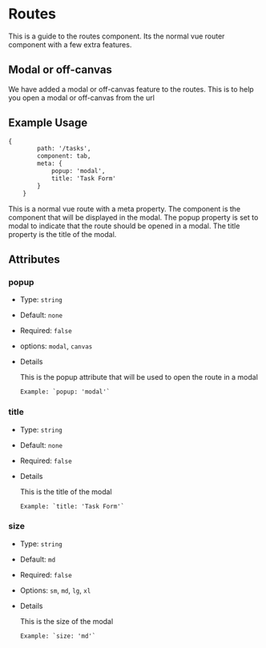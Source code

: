 # Routes 

This is a guide to the routes component. 
Its the normal vue router component with a few extra features. 

## Modal or off-canvas
We have added a modal or off-canvas feature to the routes. 
This is to help you open a modal or off-canvas from the url

## Example Usage
```html
{
        path: '/tasks',
        component: tab,
        meta: {
            popup: 'modal',
            title: 'Task Form'
        }
    }
```
This is a normal vue route with a meta property. The component is the component that will be displayed in the modal. The popup property is set to modal to indicate that the route should be opened in a modal. The title property is the title of the modal.
## Attributes

### popup
- Type: `string`
- Default: `none`
- Required: `false`
- options: `modal`, `canvas`
- Details

    This is the popup attribute that will be used to open the route in a modal
 
      Example: `popup: 'modal'`

### title
- Type: `string`
- Default: `none`
- Required: `false`
- Details

    This is the title of the modal

      Example: `title: 'Task Form'`

### size 
- Type: `string`
- Default: `md`
- Required: `false`
- Options: `sm`, `md`, `lg`, `xl`
- Details

    This is the size of the modal

      Example: `size: 'md'`


